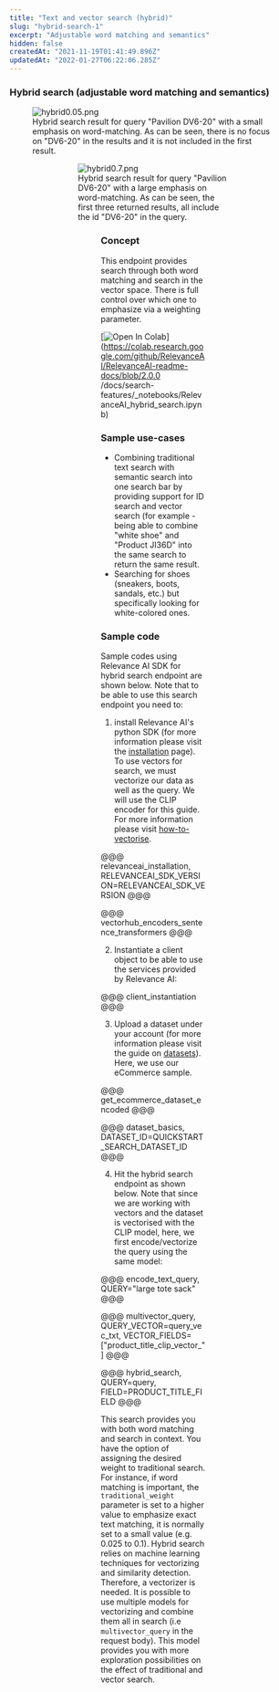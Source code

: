 ```yaml
---
title: "Text and vector search (hybrid)"
slug: "hybrid-search-1"
excerpt: "Adjustable word matching and semantics"
hidden: false
createdAt: "2021-11-19T01:41:49.896Z"
updatedAt: "2022-01-27T06:22:06.285Z"
---
```

### Hybrid search (adjustable word matching and semantics)

<figure>
<img src="https://github.com/RelevanceAI/RelevanceAI-readme-docs/blob/2.0.0
/docs_template/search-features/_assets/RelevanceAI-paviliondv6-20-small_w.png?raw=true" alt="hybrid0.05.png" />
<figcaption>Hybrid search result for query "Pavilion DV6-20" with a small emphasis on word-matching. As can be seen, there is no focus on "DV6-20" in the results and it is not included in the first result.</figcaption>
<figure>



<figure>
<img src="https://github.com/RelevanceAI/RelevanceAI-readme-docs/blob/2.0.0
/docs_template/search-features/_assets/RelevanceAI-paviliondv6-20-large_w.png?raw=true" alt="hybrid0.7.png" />
<figcaption>Hybrid search result for query "Pavilion DV6-20" with a large emphasis on word-matching. As can be seen, the first three returned results, all include the id "DV6-20" in the query.</figcaption>
<figure>


### Concept
This endpoint provides search through both word matching and search in the vector space. There is full control over which one to emphasize via a weighting parameter.

[![Open In Colab](https://colab.research.google.com/assets/colab-badge.svg)](https://colab.research.google.com/github/RelevanceAI/RelevanceAI-readme-docs/blob/2.0.0
/docs/search-features/_notebooks/RelevanceAI_hybrid_search.ipynb)

### Sample use-cases
* Combining traditional text search with semantic search into one search bar by providing support for ID search and vector search (for example - being able to combine "white shoe" and "Product JI36D" into the same search to return the same result.
* Searching for shoes (sneakers, boots, sandals, etc.) but specifically looking for white-colored ones.

### Sample code
Sample codes using Relevance AI SDK for hybrid search endpoint are shown below. Note that to be able to use this search endpoint you need to:
1. install Relevance AI's python SDK (for more information please visit the [installation](https://docs.relevance.ai/docs/installation) page). To use vectors for search, we must vectorize our data as well as the query. We will use the CLIP encoder for this guide. For more information please visit [how-to-vectorise](https://docs.relevance.ai/docs/how-to-vectorise).

@@@ relevanceai_installation, RELEVANCEAI_SDK_VERSION=RELEVANCEAI_SDK_VERSION @@@

@@@ vectorhub_encoders_sentence_transformers @@@

2. Instantiate a client object to be able to use the services provided by Relevance AI:

@@@ client_instantiation @@@

3. Upload a dataset under your account (for more information please visit the guide on [datasets](https://docs.relevance.ai/docs/project-and-dataset)). Here, we use our eCommerce sample.

@@@ get_ecommerce_dataset_encoded @@@

@@@ dataset_basics, DATASET_ID=QUICKSTART_SEARCH_DATASET_ID @@@

4. Hit the hybrid search endpoint as shown below. Note that since we are working with vectors and the dataset is vectorised with the CLIP model, here, we first encode/vectorize the query using the same model:

@@@ encode_text_query, QUERY="large tote sack" @@@

@@@ multivector_query, QUERY_VECTOR=query_vec_txt, VECTOR_FIELDS=["product_title_clip_vector_"] @@@

@@@ hybrid_search, QUERY=query, FIELD=PRODUCT_TITLE_FIELD @@@

This search provides you with both word matching and search in context. You have the option of assigning the desired weight to traditional search. For instance, if word matching is important, the `traditional_weight` parameter is set to a higher value to emphasize exact text matching, it is normally set to a small value (e.g. 0.025 to 0.1). Hybrid search relies on machine learning techniques for vectorizing and similarity detection. Therefore, a vectorizer is needed. It is possible to use multiple models for vectorizing and combine them all in search (i.e `multivector_query` in the request body).  This model provides you with more exploration possibilities on the effect of traditional and vector search.
